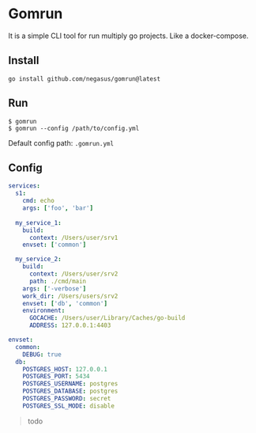 # Gomrun

It is a simple CLI tool for run multiply go projects. Like a docker-compose.

## Install

```
go install github.com/negasus/gomrun@latest
```

## Run

```
$ gomrun 
$ gomrun --config /path/to/config.yml
```

Default config path: `.gomrun.yml`

## Config

```yaml
services:
  s1:
    cmd: echo
    args: ['foo', 'bar']
    
  my_service_1:
    build:
      context: /Users/user/srv1
    envset: ['common']

  my_service_2:
    build:
      context: /Users/user/srv2
      path: ./cmd/main
    args: ['-verbose']
    work_dir: /Users/users/srv2
    envset: ['db', 'common']
    environment:
      GOCACHE: /Users/user/Library/Caches/go-build
      ADDRESS: 127.0.0.1:4403

envset:
  common:
    DEBUG: true
  db:
    POSTGRES_HOST: 127.0.0.1
    POSTGRES_PORT: 5434
    POSTGRES_USERNAME: postgres
    POSTGRES_DATABASE: postgres
    POSTGRES_PASSWORD: secret
    POSTGRES_SSL_MODE: disable

```

> todo

